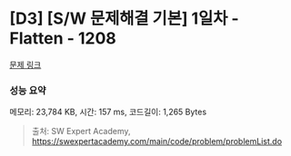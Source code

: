 # [D3] [S/W 문제해결 기본] 1일차 - Flatten - 1208 

[문제 링크](https://swexpertacademy.com/main/code/problem/problemDetail.do?contestProbId=AV139KOaABgCFAYh) 

### 성능 요약

메모리: 23,784 KB, 시간: 157 ms, 코드길이: 1,265 Bytes



> 출처: SW Expert Academy, https://swexpertacademy.com/main/code/problem/problemList.do